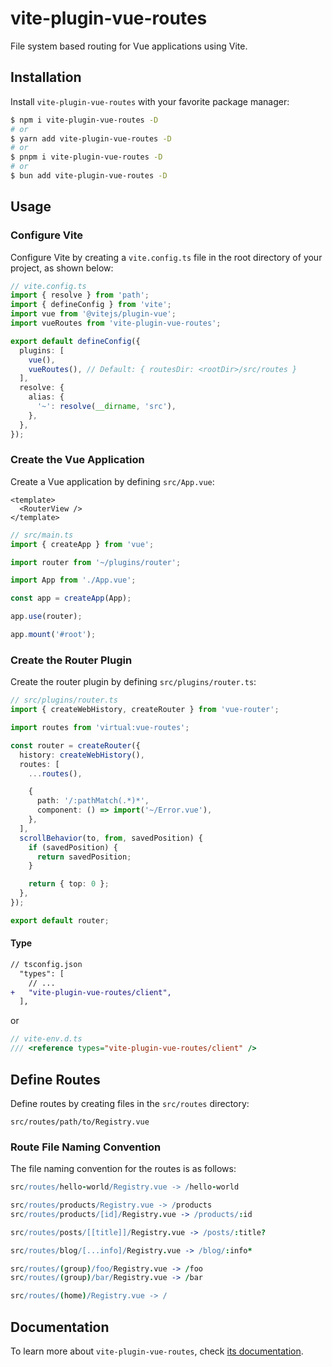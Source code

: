 # vite-plugin-vue-routes

File system based routing for Vue applications using Vite.

## Installation

Install `vite-plugin-vue-routes` with your favorite package manager:

```sh
$ npm i vite-plugin-vue-routes -D
# or
$ yarn add vite-plugin-vue-routes -D
# or
$ pnpm i vite-plugin-vue-routes -D
# or
$ bun add vite-plugin-vue-routes -D
```

## Usage

### Configure Vite

Configure Vite by creating a `vite.config.ts` file in the root directory of your project, as shown below:

```ts
// vite.config.ts
import { resolve } from 'path';
import { defineConfig } from 'vite';
import vue from '@vitejs/plugin-vue';
import vueRoutes from 'vite-plugin-vue-routes';

export default defineConfig({
  plugins: [
    vue(),
    vueRoutes(), // Default: { routesDir: <rootDir>/src/routes }
  ],
  resolve: {
    alias: {
      '~': resolve(__dirname, 'src'),
    },
  },
});
```

### Create the Vue Application

Create a Vue application by defining `src/App.vue`:

```vue
<template>
  <RouterView />
</template>
```

```ts
// src/main.ts
import { createApp } from 'vue';

import router from '~/plugins/router';

import App from './App.vue';

const app = createApp(App);

app.use(router);

app.mount('#root');
```

### Create the Router Plugin

Create the router plugin by defining `src/plugins/router.ts`:

```ts
// src/plugins/router.ts
import { createWebHistory, createRouter } from 'vue-router';

import routes from 'virtual:vue-routes';

const router = createRouter({
  history: createWebHistory(),
  routes: [
    ...routes(),

    {
      path: '/:pathMatch(.*)*',
      component: () => import('~/Error.vue'),
    },
  ],
  scrollBehavior(to, from, savedPosition) {
    if (savedPosition) {
      return savedPosition;
    }

    return { top: 0 };
  },
});

export default router;
```

#### Type

```diff
// tsconfig.json
  "types": [
    // ...
+   "vite-plugin-vue-routes/client",
  ],
```

or

```ts
// vite-env.d.ts
/// <reference types="vite-plugin-vue-routes/client" />
```

## Define Routes

Define routes by creating files in the `src/routes` directory:

```
src/routes/path/to/Registry.vue
```

### Route File Naming Convention

The file naming convention for the routes is as follows:

```coffee
src/routes/hello-world/Registry.vue -> /hello-world

src/routes/products/Registry.vue -> /products
src/routes/products/[id]/Registry.vue -> /products/:id

src/routes/posts/[[title]]/Registry.vue -> /posts/:title?

src/routes/blog/[...info]/Registry.vue -> /blog/:info*

src/routes/(group)/foo/Registry.vue -> /foo
src/routes/(group)/bar/Registry.vue -> /bar

src/routes/(home)/Registry.vue -> /
```

## Documentation

To learn more about `vite-plugin-vue-routes`, check [its documentation](https://vitesheet.onrender.com/vite-plugin-vue-routes/).
